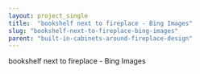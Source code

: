 ```yaml
---
layout: project_single
title:  "bookshelf next to fireplace - Bing Images"
slug: "bookshelf-next-to-fireplace-bing-images"
parent: "built-in-cabinets-around-fireplace-design"
---
```

bookshelf next to fireplace - Bing Images